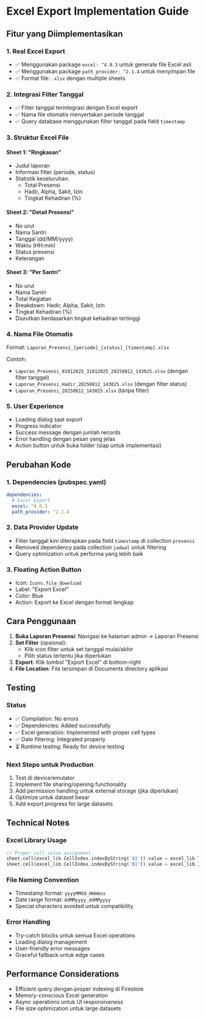 # Excel Export Implementation Guide

## Fitur yang Diimplementasikan

### 1. Real Excel Export
- ✅ Menggunakan package `excel: ^4.0.3` untuk generate file Excel asli
- ✅ Menggunakan package `path_provider: ^2.1.4` untuk menyimpan file
- ✅ Format file: `.xlsx` dengan multiple sheets

### 2. Integrasi Filter Tanggal
- ✅ Filter tanggal terintegrasi dengan Excel export
- ✅ Nama file otomatis menyertakan periode tanggal
- ✅ Query database menggunakan filter tanggal pada field `timestamp`

### 3. Struktur Excel File

#### Sheet 1: "Ringkasan"
- Judul laporan
- Informasi filter (periode, status)
- Statistik keseluruhan:
  - Total Presensi
  - Hadir, Alpha, Sakit, Izin
  - Tingkat Kehadiran (%)

#### Sheet 2: "Detail Presensi" 
- No urut
- Nama Santri
- Tanggal (dd/MM/yyyy)
- Waktu (HH:mm)
- Status presensi
- Keterangan

#### Sheet 3: "Per Santri"
- No urut
- Nama Santri
- Total Kegiatan
- Breakdown: Hadir, Alpha, Sakit, Izin
- Tingkat Kehadiran (%)
- Diurutkan berdasarkan tingkat kehadiran tertinggi

### 4. Nama File Otomatis
Format: `Laporan_Presensi_[periode]_[status]_[timestamp].xlsx`

Contoh:
- `Laporan_Presensi_01012025_31012025_20250812_143025.xlsx` (dengan filter tanggal)
- `Laporan_Presensi_Hadir_20250812_143025.xlsx` (dengan filter status)
- `Laporan_Presensi_20250812_143025.xlsx` (tanpa filter)

### 5. User Experience
- Loading dialog saat export
- Progress indicator
- Success message dengan jumlah records
- Error handling dengan pesan yang jelas
- Action button untuk buka folder (siap untuk implementasi)

## Perubahan Kode

### 1. Dependencies (pubspec.yaml)
```yaml
dependencies:
  # Excel Export
  excel: ^4.0.3
  path_provider: ^2.1.4
```

### 2. Data Provider Update
- Filter tanggal kini diterapkan pada field `timestamp` di collection `presensi`
- Removed dependency pada collection `jadwal` untuk filtering
- Query optimization untuk performa yang lebih baik

### 3. Floating Action Button
- Icon: `Icons.file_download`
- Label: "Export Excel"
- Color: Blue
- Action: Export ke Excel dengan format lengkap

## Cara Penggunaan

1. **Buka Laporan Presensi**: Navigasi ke halaman admin → Laporan Presensi
2. **Set Filter** (opsional): 
   - Klik icon filter untuk set tanggal mulai/akhir
   - Pilih status tertentu jika diperlukan
3. **Export**: Klik tombol "Export Excel" di bottom-right
4. **File Location**: File tersimpan di Documents directory aplikasi

## Testing

### Status
- ✅ Compilation: No errors
- ✅ Dependencies: Added successfully
- ✅ Excel generation: Implemented with proper cell types
- ✅ Date filtering: Integrated properly
- ⏳ Runtime testing: Ready for device testing

### Next Steps untuk Production
1. Test di device/emulator
2. Implement file sharing/opening functionality
3. Add permission handling untuk external storage (jika diperlukan)
4. Optimize untuk dataset besar
5. Add export progress for large datasets

## Technical Notes

### Excel Library Usage
```dart
// Proper cell value assignment
sheet.cell(excel_lib.CellIndex.indexByString('A1')).value = excel_lib.TextCellValue('Text');
sheet.cell(excel_lib.CellIndex.indexByString('B1')).value = excel_lib.IntCellValue(123);
```

### File Naming Convention
- Timestamp format: `yyyyMMdd_HHmmss`
- Date range format: `ddMMyyyy_ddMMyyyy`
- Special characters avoided untuk compatibility

### Error Handling
- Try-catch blocks untuk semua Excel operations
- Loading dialog management
- User-friendly error messages
- Graceful fallback untuk edge cases

## Performance Considerations
- Efficient query dengan proper indexing di Firestore
- Memory-conscious Excel generation
- Async operations untuk UI responsiveness
- File size optimization untuk large datasets
